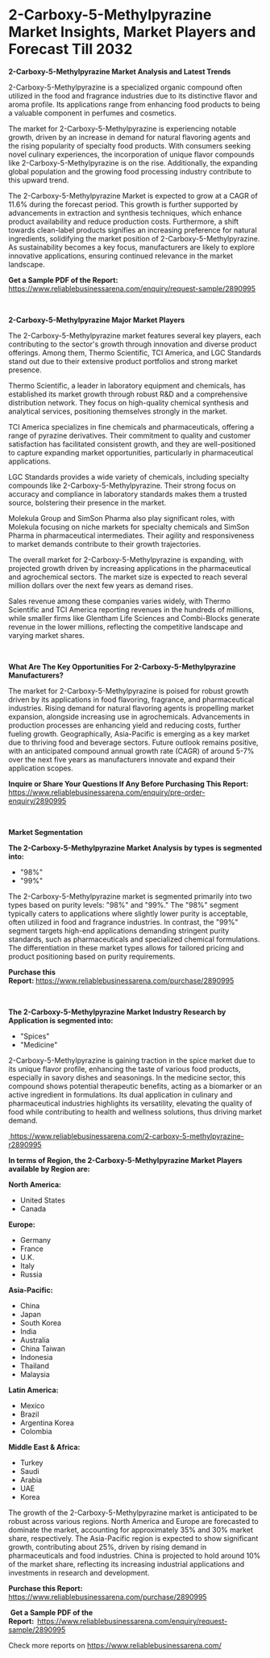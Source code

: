<p><h1>2-Carboxy-5-Methylpyrazine Market Insights, Market Players and Forecast Till 2032</h1></p><p><strong>2-Carboxy-5-Methylpyrazine Market Analysis and Latest Trends</strong></p>
<p><p>2-Carboxy-5-Methylpyrazine is a specialized organic compound often utilized in the food and fragrance industries due to its distinctive flavor and aroma profile. Its applications range from enhancing food products to being a valuable component in perfumes and cosmetics.</p><p>The market for 2-Carboxy-5-Methylpyrazine is experiencing notable growth, driven by an increase in demand for natural flavoring agents and the rising popularity of specialty food products. With consumers seeking novel culinary experiences, the incorporation of unique flavor compounds like 2-Carboxy-5-Methylpyrazine is on the rise. Additionally, the expanding global population and the growing food processing industry contribute to this upward trend.</p><p>The 2-Carboxy-5-Methylpyrazine Market is expected to grow at a CAGR of 11.6% during the forecast period. This growth is further supported by advancements in extraction and synthesis techniques, which enhance product availability and reduce production costs. Furthermore, a shift towards clean-label products signifies an increasing preference for natural ingredients, solidifying the market position of 2-Carboxy-5-Methylpyrazine. As sustainability becomes a key focus, manufacturers are likely to explore innovative applications, ensuring continued relevance in the market landscape.</p></p>
<p><strong>Get a Sample PDF of the Report:&nbsp;</strong> <a href="https://www.reliablebusinessarena.com/enquiry/request-sample/2890995?utm_campaign=3354&utm_medium=2&utm_source=Github&utm_content=ia&utm_term=14032025&utm_id=2-carboxy-5-methylpyrazine">https://www.reliablebusinessarena.com/enquiry/request-sample/2890995</a></p>
<p>&nbsp;</p>
<p><strong>2-Carboxy-5-Methylpyrazine Major Market Players</strong></p>
<p><p>The 2-Carboxy-5-Methylpyrazine market features several key players, each contributing to the sector's growth through innovation and diverse product offerings. Among them, Thermo Scientific, TCI America, and LGC Standards stand out due to their extensive product portfolios and strong market presence.</p><p>Thermo Scientific, a leader in laboratory equipment and chemicals, has established its market growth through robust R&D and a comprehensive distribution network. They focus on high-quality chemical synthesis and analytical services, positioning themselves strongly in the market.</p><p>TCI America specializes in fine chemicals and pharmaceuticals, offering a range of pyrazine derivatives. Their commitment to quality and customer satisfaction has facilitated consistent growth, and they are well-positioned to capture expanding market opportunities, particularly in pharmaceutical applications.</p><p>LGC Standards provides a wide variety of chemicals, including specialty compounds like 2-Carboxy-5-Methylpyrazine. Their strong focus on accuracy and compliance in laboratory standards makes them a trusted source, bolstering their presence in the market.</p><p>Molekula Group and SimSon Pharma also play significant roles, with Molekula focusing on niche markets for specialty chemicals and SimSon Pharma in pharmaceutical intermediates. Their agility and responsiveness to market demands contribute to their growth trajectories.</p><p>The overall market for 2-Carboxy-5-Methylpyrazine is expanding, with projected growth driven by increasing applications in the pharmaceutical and agrochemical sectors. The market size is expected to reach several million dollars over the next few years as demand rises.</p><p>Sales revenue among these companies varies widely, with Thermo Scientific and TCI America reporting revenues in the hundreds of millions, while smaller firms like Glentham Life Sciences and Combi-Blocks generate revenue in the lower millions, reflecting the competitive landscape and varying market shares.</p></p>
<p>&nbsp;</p>
<p><strong>What Are The Key Opportunities For 2-Carboxy-5-Methylpyrazine Manufacturers?</strong></p>
<p><p>The market for 2-Carboxy-5-Methylpyrazine is poised for robust growth driven by its applications in food flavoring, fragrance, and pharmaceutical industries. Rising demand for natural flavoring agents is propelling market expansion, alongside increasing use in agrochemicals. Advancements in production processes are enhancing yield and reducing costs, further fueling growth. Geographically, Asia-Pacific is emerging as a key market due to thriving food and beverage sectors. Future outlook remains positive, with an anticipated compound annual growth rate (CAGR) of around 5-7% over the next five years as manufacturers innovate and expand their application scopes.</p></p>
<p><strong>Inquire or Share Your Questions If Any Before Purchasing This Report:</strong> <a href="https://www.reliablebusinessarena.com/enquiry/pre-order-enquiry/2890995?utm_campaign=3354&utm_medium=2&utm_source=Github&utm_content=ia&utm_term=14032025&utm_id=2-carboxy-5-methylpyrazine">https://www.reliablebusinessarena.com/enquiry/pre-order-enquiry/2890995</a></p>
<p>&nbsp;</p>
<p><strong>Market Segmentation</strong></p>
<p><strong>The 2-Carboxy-5-Methylpyrazine Market Analysis by types is segmented into:</strong></p>
<p><ul><li>"98%"</li><li>"99%"</li></ul></p>
<p><p>The 2-Carboxy-5-Methylpyrazine market is segmented primarily into two types based on purity levels: "98%" and "99%." The "98%" segment typically caters to applications where slightly lower purity is acceptable, often utilized in food and fragrance industries. In contrast, the "99%" segment targets high-end applications demanding stringent purity standards, such as pharmaceuticals and specialized chemical formulations. The differentiation in these market types allows for tailored pricing and product positioning based on purity requirements.</p></p>
<p><strong>Purchase this Report:&nbsp;</strong><a href="https://www.reliablebusinessarena.com/purchase/2890995?utm_campaign=3354&utm_medium=2&utm_source=Github&utm_content=ia&utm_term=14032025&utm_id=2-carboxy-5-methylpyrazine">https://www.reliablebusinessarena.com/purchase/2890995</a></p>
<p>&nbsp;</p>
<p><strong>The 2-Carboxy-5-Methylpyrazine Market Industry Research by Application is segmented into:</strong></p>
<p><ul><li>"Spices"</li><li>"Medicine"</li></ul></p>
<p><p>2-Carboxy-5-Methylpyrazine is gaining traction in the spice market due to its unique flavor profile, enhancing the taste of various food products, especially in savory dishes and seasonings. In the medicine sector, this compound shows potential therapeutic benefits, acting as a biomarker or an active ingredient in formulations. Its dual application in culinary and pharmaceutical industries highlights its versatility, elevating the quality of food while contributing to health and wellness solutions, thus driving market demand.</p></p>
<p><a href="https://www.reliablebusinessarena.com/2-carboxy-5-methylpyrazine-r2890995?utm_campaign=3354&utm_medium=2&utm_source=Github&utm_content=ia&utm_term=14032025&utm_id=2-carboxy-5-methylpyrazine">&nbsp;https://www.reliablebusinessarena.com/2-carboxy-5-methylpyrazine-r2890995</a></p>
<p><strong>In terms of Region, the 2-Carboxy-5-Methylpyrazine Market Players available by Region are:</strong></p>
<p>
    <p> <strong> North America: </strong>
        <ul>
            <li>United States</li>
            <li>Canada</li>
        </ul>
        </p> 
    <p> <strong> Europe: </strong>
        <ul>
            <li>Germany</li>
            <li>France</li>
            <li>U.K.</li>
            <li>Italy</li>
            <li>Russia</li>
        </ul>
        </p> 
    <p> <strong> Asia-Pacific: </strong>
        <ul>
            <li>China</li>
            <li>Japan</li>
            <li>South Korea</li>
            <li>India</li>
            <li>Australia</li>
            <li>China Taiwan</li>
            <li>Indonesia</li>
            <li>Thailand</li>
            <li>Malaysia</li>
        </ul>
        </p> 
    <p> <strong> Latin America: </strong>
        <ul>
            <li>Mexico</li>
            <li>Brazil</li>
            <li>Argentina Korea</li>
            <li>Colombia</li>
        </ul>
        </p> 
    <p> <strong> Middle East & Africa: </strong>
        <ul>
            <li>Turkey</li>
            <li>Saudi</li>
            <li>Arabia</li>
            <li>UAE</li>
            <li>Korea</li>
        </ul>
    </p>
    </p>
<p><p>The growth of the 2-Carboxy-5-Methylpyrazine market is anticipated to be robust across various regions. North America and Europe are forecasted to dominate the market, accounting for approximately 35% and 30% market share, respectively. The Asia-Pacific region is expected to show significant growth, contributing about 25%, driven by rising demand in pharmaceuticals and food industries. China is projected to hold around 10% of the market share, reflecting its increasing industrial applications and investments in research and development.</p></p>
<p><strong>Purchase this Report: </strong><a href="https://www.reliablebusinessarena.com/purchase/2890995?utm_campaign=3354&utm_medium=2&utm_source=Github&utm_content=ia&utm_term=14032025&utm_id=2-carboxy-5-methylpyrazine">https://www.reliablebusinessarena.com/purchase/2890995</a></p>
<p>&nbsp;<strong>Get a Sample PDF of the Report:&nbsp;&nbsp;</strong><a href="https://www.reliablebusinessarena.com/enquiry/request-sample/2890995?utm_campaign=3354&utm_medium=2&utm_source=Github&utm_content=ia&utm_term=14032025&utm_id=2-carboxy-5-methylpyrazine">https://www.reliablebusinessarena.com/enquiry/request-sample/2890995</a></p>
<p><strong></strong></p>
<p>Check more reports on <a href="https://www.reliablebusinessarena.com/?utm_campaign=3354&utm_medium=2&utm_source=Github&utm_content=ia&utm_term=14032025&utm_id=2-carboxy-5-methylpyrazine">https://www.reliablebusinessarena.com/</a></p>